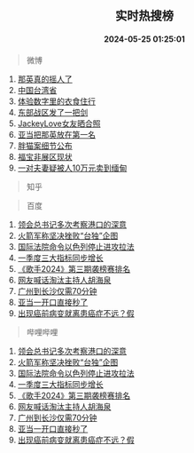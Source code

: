 <div align="center"><h2>实时热搜榜</h2><h4>2024-05-25 01:25:01</h4></div>

> 微博  

1. [那英真的摇人了](https://s.weibo.com/weibo?q=%23%E9%82%A3%E8%8B%B1%E7%9C%9F%E7%9A%84%E6%91%87%E4%BA%BA%E4%BA%86%23&t=31&band_rank=1&Refer=top)<br />
2. [中国台湾省](https://s.weibo.com/weibo?q=%23%E4%B8%AD%E5%9B%BD%E5%8F%B0%E6%B9%BE%E7%9C%81%23&t=31&band_rank=2&Refer=top)<br />
3. [体验数字里的衣食住行](https://s.weibo.com/weibo?q=%23%E4%BD%93%E9%AA%8C%E6%95%B0%E5%AD%97%E9%87%8C%E7%9A%84%E8%A1%A3%E9%A3%9F%E4%BD%8F%E8%A1%8C%23&t=31&band_rank=3&Refer=top)<br />
4. [东部战区发了一把剑](https://s.weibo.com/weibo?q=%23%E4%B8%9C%E9%83%A8%E6%88%98%E5%8C%BA%E5%8F%91%E4%BA%86%E4%B8%80%E6%8A%8A%E5%89%91%23&t=31&band_rank=4&Refer=top)<br />
5. [JackeyLove女友晒合照](https://s.weibo.com/weibo?q=%23JackeyLove%E5%A5%B3%E5%8F%8B%E6%99%92%E5%90%88%E7%85%A7%23&t=31&band_rank=5&Refer=top)<br />
6. [亚当把那英放在第一名](https://s.weibo.com/weibo?q=%23%E4%BA%9A%E5%BD%93%E6%8A%8A%E9%82%A3%E8%8B%B1%E6%94%BE%E5%9C%A8%E7%AC%AC%E4%B8%80%E5%90%8D%23&t=31&band_rank=6&Refer=top)<br />
7. [胖猫案细节公布](https://s.weibo.com/weibo?q=%23%E8%83%96%E7%8C%AB%E6%A1%88%E7%BB%86%E8%8A%82%E5%85%AC%E5%B8%83%23&t=31&band_rank=7&Refer=top)<br />
8. [福宝非展区现状](https://s.weibo.com/weibo?q=%23%E7%A6%8F%E5%AE%9D%E9%9D%9E%E5%B1%95%E5%8C%BA%E7%8E%B0%E7%8A%B6%23&t=31&band_rank=8&Refer=top)<br />
9. [一对夫妻疑被人10万元卖到缅甸](https://s.weibo.com/weibo?q=%23%E4%B8%80%E5%AF%B9%E5%A4%AB%E5%A6%BB%E7%96%91%E8%A2%AB%E4%BA%BA10%E4%B8%87%E5%85%83%E5%8D%96%E5%88%B0%E7%BC%85%E7%94%B8%23&t=31&band_rank=9&Refer=top)<br />

> 知乎  


> 百度  

1. [领会总书记多次考察港口的深意](https://www.baidu.com/s?wd=%E9%A2%86%E4%BC%9A%E6%80%BB%E4%B9%A6%E8%AE%B0%E5%A4%9A%E6%AC%A1%E8%80%83%E5%AF%9F%E6%B8%AF%E5%8F%A3%E7%9A%84%E6%B7%B1%E6%84%8F&sa=fyb_news&rsv_dl=fyb_news)<br />
2. [火箭军称坚决挫败“台独”企图](https://www.baidu.com/s?wd=%E7%81%AB%E7%AE%AD%E5%86%9B%E7%A7%B0%E5%9D%9A%E5%86%B3%E6%8C%AB%E8%B4%A5%E2%80%9C%E5%8F%B0%E7%8B%AC%E2%80%9D%E4%BC%81%E5%9B%BE&sa=fyb_news&rsv_dl=fyb_news)<br />
3. [国际法院命令以色列停止进攻拉法](https://www.baidu.com/s?wd=%E5%9B%BD%E9%99%85%E6%B3%95%E9%99%A2%E5%91%BD%E4%BB%A4%E4%BB%A5%E8%89%B2%E5%88%97%E5%81%9C%E6%AD%A2%E8%BF%9B%E6%94%BB%E6%8B%89%E6%B3%95&sa=fyb_news&rsv_dl=fyb_news)<br />
4. [一季度三大指标同步增长](https://www.baidu.com/s?wd=%E4%B8%80%E5%AD%A3%E5%BA%A6%E4%B8%89%E5%A4%A7%E6%8C%87%E6%A0%87%E5%90%8C%E6%AD%A5%E5%A2%9E%E9%95%BF&sa=fyb_news&rsv_dl=fyb_news)<br />
5. [《歌手2024》第三期袭榜赛排名](https://www.baidu.com/s?wd=%E3%80%8A%E6%AD%8C%E6%89%8B2024%E3%80%8B%E7%AC%AC%E4%B8%89%E6%9C%9F%E8%A2%AD%E6%A6%9C%E8%B5%9B%E6%8E%92%E5%90%8D&sa=fyb_news&rsv_dl=fyb_news)<br />
6. [网友喊话淘汰主持人胡海泉](https://www.baidu.com/s?wd=%E7%BD%91%E5%8F%8B%E5%96%8A%E8%AF%9D%E6%B7%98%E6%B1%B0%E4%B8%BB%E6%8C%81%E4%BA%BA%E8%83%A1%E6%B5%B7%E6%B3%89&sa=fyb_news&rsv_dl=fyb_news)<br />
7. [广州到长沙仅需70分钟](https://www.baidu.com/s?wd=%E5%B9%BF%E5%B7%9E%E5%88%B0%E9%95%BF%E6%B2%99%E4%BB%85%E9%9C%8070%E5%88%86%E9%92%9F&sa=fyb_news&rsv_dl=fyb_news)<br />
8. [亚当一开口直接秒了](https://www.baidu.com/s?wd=%E4%BA%9A%E5%BD%93%E4%B8%80%E5%BC%80%E5%8F%A3%E7%9B%B4%E6%8E%A5%E7%A7%92%E4%BA%86&sa=fyb_news&rsv_dl=fyb_news)<br />
9. [出现癌前病变就离患癌症不远？假](https://www.baidu.com/s?wd=%E5%87%BA%E7%8E%B0%E7%99%8C%E5%89%8D%E7%97%85%E5%8F%98%E5%B0%B1%E7%A6%BB%E6%82%A3%E7%99%8C%E7%97%87%E4%B8%8D%E8%BF%9C%EF%BC%9F%E5%81%87&sa=fyb_news&rsv_dl=fyb_news)<br />

> 哔哩哔哩  

1. [领会总书记多次考察港口的深意](https://www.baidu.com/s?wd=%E9%A2%86%E4%BC%9A%E6%80%BB%E4%B9%A6%E8%AE%B0%E5%A4%9A%E6%AC%A1%E8%80%83%E5%AF%9F%E6%B8%AF%E5%8F%A3%E7%9A%84%E6%B7%B1%E6%84%8F&sa=fyb_news&rsv_dl=fyb_news)<br />
2. [火箭军称坚决挫败“台独”企图](https://www.baidu.com/s?wd=%E7%81%AB%E7%AE%AD%E5%86%9B%E7%A7%B0%E5%9D%9A%E5%86%B3%E6%8C%AB%E8%B4%A5%E2%80%9C%E5%8F%B0%E7%8B%AC%E2%80%9D%E4%BC%81%E5%9B%BE&sa=fyb_news&rsv_dl=fyb_news)<br />
3. [国际法院命令以色列停止进攻拉法](https://www.baidu.com/s?wd=%E5%9B%BD%E9%99%85%E6%B3%95%E9%99%A2%E5%91%BD%E4%BB%A4%E4%BB%A5%E8%89%B2%E5%88%97%E5%81%9C%E6%AD%A2%E8%BF%9B%E6%94%BB%E6%8B%89%E6%B3%95&sa=fyb_news&rsv_dl=fyb_news)<br />
4. [一季度三大指标同步增长](https://www.baidu.com/s?wd=%E4%B8%80%E5%AD%A3%E5%BA%A6%E4%B8%89%E5%A4%A7%E6%8C%87%E6%A0%87%E5%90%8C%E6%AD%A5%E5%A2%9E%E9%95%BF&sa=fyb_news&rsv_dl=fyb_news)<br />
5. [《歌手2024》第三期袭榜赛排名](https://www.baidu.com/s?wd=%E3%80%8A%E6%AD%8C%E6%89%8B2024%E3%80%8B%E7%AC%AC%E4%B8%89%E6%9C%9F%E8%A2%AD%E6%A6%9C%E8%B5%9B%E6%8E%92%E5%90%8D&sa=fyb_news&rsv_dl=fyb_news)<br />
6. [网友喊话淘汰主持人胡海泉](https://www.baidu.com/s?wd=%E7%BD%91%E5%8F%8B%E5%96%8A%E8%AF%9D%E6%B7%98%E6%B1%B0%E4%B8%BB%E6%8C%81%E4%BA%BA%E8%83%A1%E6%B5%B7%E6%B3%89&sa=fyb_news&rsv_dl=fyb_news)<br />
7. [广州到长沙仅需70分钟](https://www.baidu.com/s?wd=%E5%B9%BF%E5%B7%9E%E5%88%B0%E9%95%BF%E6%B2%99%E4%BB%85%E9%9C%8070%E5%88%86%E9%92%9F&sa=fyb_news&rsv_dl=fyb_news)<br />
8. [亚当一开口直接秒了](https://www.baidu.com/s?wd=%E4%BA%9A%E5%BD%93%E4%B8%80%E5%BC%80%E5%8F%A3%E7%9B%B4%E6%8E%A5%E7%A7%92%E4%BA%86&sa=fyb_news&rsv_dl=fyb_news)<br />
9. [出现癌前病变就离患癌症不远？假](https://www.baidu.com/s?wd=%E5%87%BA%E7%8E%B0%E7%99%8C%E5%89%8D%E7%97%85%E5%8F%98%E5%B0%B1%E7%A6%BB%E6%82%A3%E7%99%8C%E7%97%87%E4%B8%8D%E8%BF%9C%EF%BC%9F%E5%81%87&sa=fyb_news&rsv_dl=fyb_news)<br />
